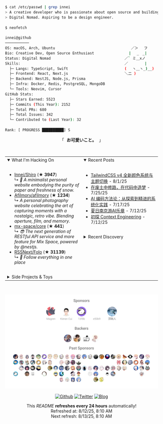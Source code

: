 ```bash
$ cat /etc/passwd | grep innei
> A creative developer who is passionate about open source and building beautiful things.
> Digital Nomad. Aspiring to be a design engineer.

$ neofetch

innei@github
───────────
OS: macOS, Arch, Ubuntu                                   ／＞　 フ
Bio: Creative Dev, Open Source Enthusiast                | 　_　_|
Status: Digital Nomad                                  ／` ミ＿xノ
Skills:                                                ／　　　　 |
  ├─ Langs: TypeScript, Swift                          (　 ヽ＿ヽ_)__)
  ├─ Frontend: React, Next.js                          ＼二 )
  ├─ Backend: NestJS, Node.js, Prisma
  ├─ Infra: Docker, Redis, PostgreSQL, MongoDB
  └─ Tools: Neovim, Cursor
GitHub Stats:
  ├─ Stars Earned: 5523
  ├─ Commits (This Year): 2152
  ├─ Total PRs: 680
  ├─ Total Issues: 342
  └─ Contributed to (Last Year): 32

Rank: [ PROGRESS ██████████] S
```

<p align="center">
  「<strong><samp> <strong>お可愛いこと。</strong> </samp></strong>」
</p>

<br />

<table>
  <tr>
    <td valign="top" width="50%">
      <details open>
        <summary>What I'm Hacking On</summary>
        <br />
          <ul><li><a href=https://github.com/Innei/Shiro target=_blank>Innei/Shiro</a> (<b>★ 3947</b>)<br>↳ <i>📜 A minimalist personal website embodying the purity of paper and freshness of snow.</i></li><li><a href=https://github.com/Afilmory/afilmory target=_blank>Afilmory/afilmory</a> (<b>★ 1234</b>)<br>↳ <i>A personal photography website celebrating the art of capturing moments with a nostalgic, retro vibe. Blending aperture, film, and memory.</i></li><li><a href=https://github.com/mx-space/core target=_blank>mx-space/core</a> (<b>★ 441</b>)<br>↳ <i>😎 The next generation of RESTful API service and more feature for Mix Space, powered by @nestjs.</i></li><li><a href=https://github.com/RSSNext/Folo target=_blank>RSSNext/Folo</a> (<b>★ 31139</b>)<br>↳ <i>🧡 Follow everything in one place</i></li></ul>
      </details>
      <br />
      <details>
        <summary>Side Projects & Toys</summary>
        <br />
          <ul><li><a href=https://github.com/reactify-component/react-shortcut-guide target=_blank>reactify-component/react-shortcut-guide</a> (<a href=https://reactify-component.github.io/react-shortcut-guide/ target=_blank>demo</a>) (<b>★ 10</b>)<br>↳ <i>Long-press `⌘` key or press `?` to present a shortcut guide for your Web application.</i></li><li><a href=https://github.com/Innei/vue-react-wrapper target=_blank>Innei/vue-react-wrapper</a> (<b>★ 14</b>)<br>↳ <i>Use react component in vue 3 and data binding.</i></li><li><a href=https://github.com/Innei/pageproxy target=_blank>Innei/pageproxy</a> (<b>★ 0</b>)<br>↳ <i>page proxy, dynamic inject context for spa. inject context to page.</i></li></ul>
      </details>
    </td>
    <td valign="top" width="50%">
      <details open>
        <summary>Recent Posts</summary>
        <br />
          <ul><li><span><a href=https://innei.in/posts/tech/tailwindcss-v4-color-system-theme-switching-guide>TailwindCSS v4 全新颜色系统与主题切换</a></span> - 8/1/25</li><li><span><a href=https://innei.in/notes/196>在废土中修路，在代码中造梦</a></span> - 7/25/25</li><li><span><a href=https://innei.in/posts/tech/ai-coding-methodology-systematic-practice>AI 编码方法论：从探索到精进的系统化实践</a></span> - 7/17/25</li><li><span><a href=https://innei.in/notes/195>夏日南京游AI乐章</a></span> - 7/12/25</li><li><span><a href=https://innei.in/posts/programming/exploring-context-engineering>初探 Context Engineering</a></span> - 7/12/25</li></ul>
      </details>
      <br />
      <details>
        <summary>Recent Discovery</summary>
        <br />
          <ul><li><a href=https://github.com/zilliztech/claude-context>zilliztech/claude-context</a><span> Code search MCP for Claude Code. Make entire codebase the context for any coding agent.</span></li><li><a href=https://github.com/alyssaxuu/screenity>alyssaxuu/screenity</a><span> The free and privacy-friendly screen recorder with no limits 🎥</span></li><li><a href=https://github.com/virattt/ai-hedge-fund>virattt/ai-hedge-fund</a><span> An AI Hedge Fund Team</span></li><li><a href=https://github.com/Mx-Iris/MediaRemoteWizard>Mx-Iris/MediaRemoteWizard</a></li><li><a href=https://github.com/davidmurray/ios-reversed-headers>davidmurray/ios-reversed-headers</a><span> Reverse engineered C headers from various iOS frameworks.</span></li></ul>
      </details>
    </td>
  </tr>
</table>

<br />

<p align="center">
  <a href="https://github.com/sponsors/innei">
    <img src="./sponsorkit/sponsors.svg" />
  </a>
</p>

<p align="center">
  <a href="https://github.com/innei" target="_blank"><img alt="Github" src="https://img.shields.io/badge/GitHub-181717?style=for-the-badge&logo=Github&logoColor=white" /></a> 
  <a href="https://twitter.com/__oQuery" target="_blank"><img alt="Twitter" src="https://img.shields.io/badge/twitter-1DA1F2?style=for-the-badge&logo=twitter&logoColor=white" /></a> 
  <a href="https://innei.in" target="_blank"><img alt="Blog" src="https://img.shields.io/badge/Blog-232323?style=for-the-badge&logo=rss&logoColor=white" /></a>
</p>

<p align="center">
  <samp>
    <p align=center>This <i>README</i> <b>refreshes every 24 hours</b> automatically!<br>Refreshed at: 8/12/25, 8:10 AM<br>Next refresh: 8/13/25, 8:10 AM</p>
  </samp>
</p>
